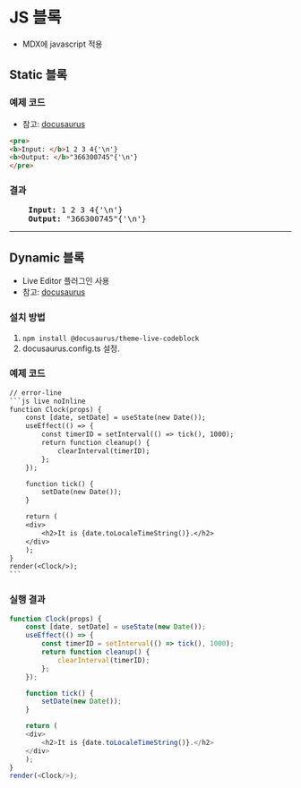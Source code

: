 # JS 블록
* MDX에 javascript 적용
## Static 블록
### 예제 코드
* 참고: [docusaurus](https://docusaurus.io/docs/markdown-features/code-blocks#usage-in-jsx)
``` md
<pre>
<b>Input: </b>1 2 3 4{'\n'}
<b>Output: </b>"366300745"{'\n'}
</pre>
```
### 결과
<pre>
    <b>Input: </b>1 2 3 4{'\n'}
    <b>Output: </b>"366300745"{'\n'}
</pre>
---
## Dynamic 블록
* Live Editor 플러그인 사용
* 참고: [docusaurus](https://docusaurus.io/docs/markdown-features/code-blocks#interactive-code-editor)
### 설치 방법
1. `npm install @docusaurus/theme-live-codeblock`
2. docusaurus.config.ts 설정.
### 예제 코드
````txt
// error-line
```js live noInline
function Clock(props) {
    const [date, setDate] = useState(new Date());
    useEffect(() => {
        const timerID = setInterval(() => tick(), 1000);
        return function cleanup() {
            clearInterval(timerID);
        };
    });

    function tick() {
        setDate(new Date());
    }

    return (
    <div>
        <h2>It is {date.toLocaleTimeString()}.</h2>
    </div>
    );
}
render(<Clock/>);
```
````
### 실행 결과
```js live noInline
function Clock(props) {
    const [date, setDate] = useState(new Date());
    useEffect(() => {
        const timerID = setInterval(() => tick(), 1000);
        return function cleanup() {
            clearInterval(timerID);
        };
    });

    function tick() {
        setDate(new Date());
    }

    return (
    <div>
        <h2>It is {date.toLocaleTimeString()}.</h2>
    </div>
    );
}
render(<Clock/>);
```
